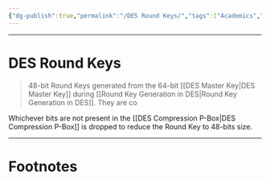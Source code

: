 ```yaml
---
{"dg-publish":true,"permalink":"/DES Round Keys/","tags":["Academics","CyberSec"]}
---
```



---
# DES Round Keys
> 48-bit Round Keys generated from the 64-bit [[DES Master Key\|DES Master Key]] during [[Round Key Generation in DES\|Round Key Generation in DES]]. They are co

Whichever bits are not present in the [[DES Compression P-Box\|DES Compression P-Box]] is dropped to reduce the Round Key to 48-bits size.

---
# Footnotes